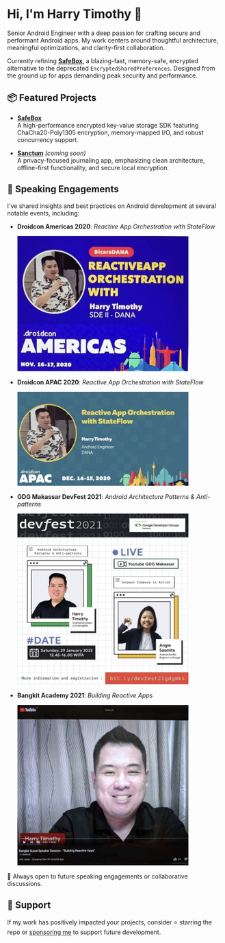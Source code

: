 # Hi, I'm Harry Timothy 👋

Senior Android Engineer with a deep passion for crafting secure and performant Android apps. My work centers around thoughtful architecture, meaningful optimizations, and clarity-first collaboration.

Currently refining [**SafeBox**](https://github.com/harrytmthy/safebox), a blazing-fast, memory-safe, encrypted alternative to the deprecated `EncryptedSharedPreferences`. Designed from the ground up for apps demanding peak security and performance.

## 📦 Featured Projects

- **[SafeBox](https://github.com/harrytmthy/safebox)**  
  A high-performance encrypted key-value storage SDK featuring ChaCha20-Poly1305 encryption, memory-mapped I/O, and robust concurrency support.

- **[Sanctum](https://github.com/harrytmthy/sanctum)** *(coming soon)*  
  A privacy-focused journaling app, emphasizing clean architecture, offline-first functionality, and secure local encryption.

## 🎤 Speaking Engagements

I've shared insights and best practices on Android development at several notable events, including:

- **Droidcon Americas 2020**: *Reactive App Orchestration with StateFlow*

  <img src="assets/droidcon-americas.png" alt="Droidcon Americas" width="400"/>

- **Droidcon APAC 2020**: *Reactive App Orchestration with StateFlow*
  
  <img src="assets/droidcon-apac.png" alt="Droidcon APAC" width="400"/>

- **GDG Makassar DevFest 2021**: *Android Architecture Patterns & Anti-patterns*
  
  <img src="assets/devfest-2021.png" alt="DevFest 2021" width="400"/>

- **Bangkit Academy 2021**: *Building Reactive Apps*
  
  <img src="assets/bangkit.png" alt="Bangkit" width="400"/>

💬 Always open to future speaking engagements or collaborative discussions.

## 🤝 Support

If my work has positively impacted your projects, consider ⭐️ starring the repo or [sponsoring me](https://github.com/sponsors/harrytmthy) to support future development.
